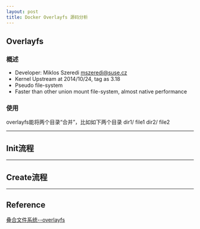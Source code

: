 ```yaml
---
layout: post
title: Docker Overlayfs 源码分析
---
```

## Overlayfs
### 概述
*  Developer:  Miklos Szeredi mszeredi@suse.cz
*  Kernel Upstream at 2014/10/24, tag as 3.18
*  Pseudo file-system 
*  Faster than other union mount file-system, almost native performance

### 使用
overlayfs能将两个目录“合并”，比如如下两个目录
	dir1/
    	file1
	dir2/
    	file2



------
## Init流程
------
## Create流程

------

## Reference
[叠合文件系统--overlayfs](http://wenku.baidu.com/view/2c82473ca32d7375a41780ab.html)